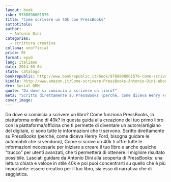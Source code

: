 ```yaml
---
layout: book
isbn: 9788898001576
title: "Come scrivere un 40k con PressBooks"
sottotitolo:
author:
  - Antonio Dini
categories:
  - scrittura creativa
collana: unofficial
price: 0€
format: epub
lang: italiano
date: 2014-03-04
state: catalogo
bookrepublic: http://www.bookrepublic.it/book/9788898001576-come-scrivere-un-40k-con-pressbooks/
kindle: http://www.amazon.it/Come-scrivere-PressBooks-Antonio-Dini-ebook/dp/B00IRLVSO6/
drm: Social DRM
quote: "Da dove si comincia a scrivere un libro?"
meta: "Scritto direttamente su PressBooks (perché, come diceva Henry Ford, bisogna guidare le automobili che si vendono), Come si scrive un 40k ti offre tutte le informazioni necessarie per iniziare a creare il tuo libro e anche qualche “trucco” per utenti avanzati, che ti permetterà di ottenere il migliore risultato possibile."
cover_image:
---
```

Da dove si comincia a scrivere un libro? Come funziona PressBooks, la piattaforma online di 40k?
In questa guida alla creazione del tuo primo libro con la piattaforma/officina che ti permette di diventare un autore/artigiano del digitale, ci sono tutte le informazioni che ti servono.
Scritto direttamente su PressBooks (perché, come diceva Henry Ford, bisogna guidare le automobili che si vendono), Come si scrive un 40k ti offre tutte le informazioni necessarie per iniziare a creare il tuo libro e anche qualche “trucco” per utenti avanzati, che ti permetterà di ottenere il migliore risultato possibile.
Lasciati guidare da Antonio Dini alla scoperta di PressBooks: una lettura chiara e veloce in stile 40k e poi puoi concentrarti su quello che è più importante: essere creativo per il tuo libro, sia esso di narrativa che di saggistica.